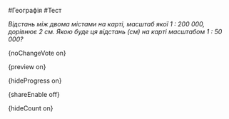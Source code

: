 #Географія #Тест

*Відстань між двома містами на карті, масштаб якої 1 : 200 000, дорівнює 2 см. Якою буде ця відстань (см) на карті масштабом 1 : 50 000?*

{noChangeVote on}

{preview on}

{hideProgress on}

{shareEnable off}

{hideCount on}

